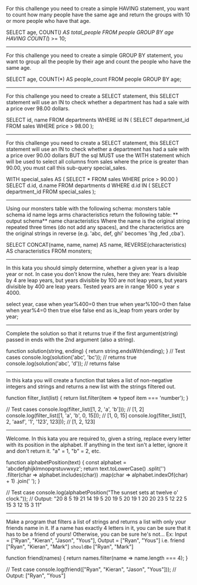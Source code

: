 For this challenge you need to create a simple HAVING statement, you want to count how many people have the same age and return the groups with 10 or more people who have that age.

SELECT age, COUNT(*) AS total_people
FROM people
GROUP BY age
HAVING COUNT(*) >= 10;

------------------------------------------------------------------------------

For this challenge you need to create a simple GROUP BY statement, you want to group all the people by their age and count the people who have the same age.

SELECT age, COUNT(*) AS people_count
FROM people
GROUP BY age;

--------------------------------------------------------------------------------

For this challenge you need to create a SELECT statement, this SELECT statement will use an IN to check whether a department has had a sale with a price over 98.00 dollars.

SELECT id, name
FROM departments
WHERE id IN (
    SELECT department_id
    FROM sales
    WHERE price > 98.00
);

-----------------------------------------------------------------------------------

For this challenge you need to create a SELECT statement, this SELECT statement will use an IN to check whether a department has had a sale with a price over 90.00 dollars BUT the sql MUST use the WITH statement which will be used to select all columns from sales where the price is greater than 90.00, you must call this sub-query special_sales.

WITH special_sales AS (
    SELECT *
    FROM sales
    WHERE price > 90.00
)
SELECT d.id, d.name
FROM departments d
WHERE d.id IN (
    SELECT department_id
    FROM special_sales
);

------------------------------------------------------------------------------------

Using our monsters table with the following schema:
monsters table schema
id
name
legs
arms
characteristics
return the following table:
** output schema**
name
characteristics
Where the name is the original string repeated three times (do not add any spaces), and the characteristics are the original strings in reverse (e.g. 'abc, def, ghi' becomes 'ihg ,fed ,cba').

SELECT 
    CONCAT(name, name, name) AS name,
    REVERSE(characteristics) AS characteristics
FROM 
    monsters;

------------------------------------------------------------------------------------

In this kata you should simply determine, whether a given year is a leap year or not. In case you don't know the rules, here they are:
Years divisible by 4 are leap years,
but years divisible by 100 are not leap years,
but years divisible by 400 are leap years.
Tested years are in range 1600 ≤ year ≤ 4000.

select
  year,
  case
    when year%400=0 then true
    when year%100=0 then false
    when year%4=0 then true
    else false
  end as is_leap
from years
order by year; 

----------------------------------------------------------------------------------

Complete the solution so that it returns true if the first argument(string) passed in ends with the 2nd argument (also a string).

function solution(string, ending) {
    return string.endsWith(ending);
}
// Test cases
console.log(solution('abc', 'bc'));  // returns true
console.log(solution('abc', 'd'));   // returns false

-------------------------------------------------------------------------------------

In this kata you will create a function that takes a list of non-negative integers and strings and returns a new list with the strings filtered out.

function filter_list(list) {
    return list.filter(item => typeof item === 'number');
}

// Test cases
console.log(filter_list([1, 2, 'a', 'b'])); // [1, 2]
console.log(filter_list([1, 'a', 'b', 0, 15])); // [1, 0, 15]
console.log(filter_list([1, 2, 'aasf', '1', '123', 123])); // [1, 2, 123]

-------------------------------------------------------------------------------------

Welcome.
In this kata you are required to, given a string, replace every letter with its position in the alphabet.
If anything in the text isn't a letter, ignore it and don't return it.
"a" = 1, "b" = 2, etc.

function alphabetPosition(text) {
    const alphabet = 'abcdefghijklmnopqrstuvwxyz';
    return text.toLowerCase()
               .split('')
               .filter(char => alphabet.includes(char))
               .map(char => alphabet.indexOf(char) + 1)
               .join(' ');
}

// Test case
console.log(alphabetPosition("The sunset sets at twelve o' clock."));
// Output: "20 8 5 19 21 14 19 5 20 19 5 20 19 1 20 20 23 5 12 22 5 15 3 12 15 3 11"

----------------------------------------------------------------------------------------

Make a program that filters a list of strings and returns a list with only your friends name in it.
If a name has exactly 4 letters in it, you can be sure that it has to be a friend of yours! Otherwise, you can be sure he's not...
Ex: Input = ["Ryan", "Kieran", "Jason", "Yous"], Output = ["Ryan", "Yous"]
i.e.
friend ["Ryan", "Kieran", "Mark"] `shouldBe` ["Ryan", "Mark"]


function friend(names) {
    return names.filter(name => name.length === 4);
}

// Test case
console.log(friend(["Ryan", "Kieran", "Jason", "Yous"])); // Output: ["Ryan", "Yous"]

